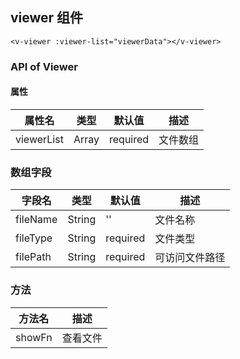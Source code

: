## viewer 组件

`<v-viewer :viewer-list="viewerData"></v-viewer>`

### API of Viewer

#### 属性

|属性名      | 类型  |默认值   |描述                |
|-----------|-------|---------|-------------------|
|viewerList |Array  |required |文件数组            |

### 数组字段

|字段名      | 类型  |默认值   |描述           |
|-----------|-------|---------|--------------|
|fileName   |String |''       |文件名称       |
|fileType   |String |required |文件类型       |
|filePath   |String |required |可访问文件路径  |

### 方法

|方法名      |描述           |
|-----------|--------------|
|showFn     |查看文件       |